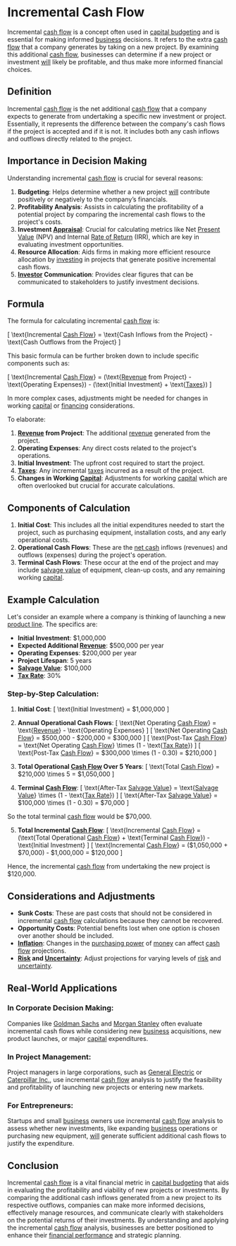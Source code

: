 # Incremental Cash Flow

Incremental [cash flow](../c/cash_flow.md) is a concept often used in [capital budgeting](../c/capital_budgeting.md) and is essential for making informed [business](../b/business.md) decisions. It refers to the extra [cash flow](../c/cash_flow.md) that a company generates by taking on a new project. By examining this additional [cash flow](../c/cash_flow.md), businesses can determine if a new project or investment [will](../w/will.md) likely be profitable, and thus make more informed financial choices.

## Definition

Incremental [cash flow](../c/cash_flow.md) is the net additional [cash flow](../c/cash_flow.md) that a company expects to generate from undertaking a specific new investment or project. Essentially, it represents the difference between the company's cash flows if the project is accepted and if it is not. It includes both any cash inflows and outflows directly related to the project.

## Importance in Decision Making

Understanding incremental [cash flow](../c/cash_flow.md) is crucial for several reasons:

1. **Budgeting**: Helps determine whether a new project [will](../w/will.md) contribute positively or negatively to the company’s financials.
2. **Profitability Analysis**: Assists in calculating the profitability of a potential project by comparing the incremental cash flows to the project's costs.
3. **Investment [Appraisal](../a/appraisal.md)**: Crucial for calculating metrics like Net [Present Value](../p/present_value.md) (NPV) and Internal [Rate of Return](../r/rate_of_return.md) (IRR), which are key in evaluating investment opportunities.
4. **Resource Allocation**: Aids firms in making more efficient resource allocation by [investing](../i/investing.md) in projects that generate positive incremental cash flows.
5. **[Investor](../i/investor.md) Communication**: Provides clear figures that can be communicated to stakeholders to justify investment decisions.

## Formula

The formula for calculating incremental [cash flow](../c/cash_flow.md) is:

\[ \text{Incremental [Cash Flow](../c/cash_flow.md)} = \text{Cash Inflows from the Project} - \text{Cash Outflows from the Project} \]

This basic formula can be further broken down to include specific components such as:

\[ \text{Incremental [Cash Flow](../c/cash_flow.md)} = (\text{[Revenue](../r/revenue.md) from Project} - \text{Operating Expenses}) - (\text{Initial Investment} + \text{[Taxes](../t/taxes.md)}) \]

In more complex cases, adjustments might be needed for changes in working [capital](../c/capital.md) or [financing](../f/financing.md) considerations. 

To elaborate:

1. **[Revenue](../r/revenue.md) from Project**: The additional [revenue](../r/revenue.md) generated from the project.
2. **Operating Expenses**: Any direct costs related to the project's operations.
3. **Initial Investment**: The upfront cost required to start the project.
4. **[Taxes](../t/taxes.md)**: Any incremental [taxes](../t/taxes.md) incurred as a result of the project.
5. **Changes in Working [Capital](../c/capital.md)**: Adjustments for working [capital](../c/capital.md) which are often overlooked but crucial for accurate calculations. 

## Components of Calculation

1. **Initial Cost**: This includes all the initial expenditures needed to start the project, such as purchasing equipment, installation costs, and any early operational costs.
2. **Operational Cash Flows**: These are the [net cash](../n/net_cash.md) inflows (revenues) and outflows (expenses) during the project's operation. 
3. **Terminal Cash Flows**: These occur at the end of the project and may include [salvage value](../s/salvage_value.md) of equipment, clean-up costs, and any remaining working [capital](../c/capital.md).

## Example Calculation

Let's consider an example where a company is thinking of launching a new [product line](../p/product_line.md). The specifics are:

- **Initial Investment**: $1,000,000 
- **Expected Additional [Revenue](../r/revenue.md)**: $500,000 per year 
- **Operating Expenses**: $200,000 per year 
- **Project Lifespan**: 5 years 
- **[Salvage Value](../s/salvage_value.md)**: $100,000 
- **[Tax Rate](../t/tax_rate.md)**: 30%

### Step-by-Step Calculation:

1. **Initial Cost**:
   \[ \text{Initial Investment} = \$1,000,000 \]

2. **Annual Operational Cash Flows**:
   \[ \text{Net Operating [Cash Flow](../c/cash_flow.md)} = \text{[Revenue](../r/revenue.md)} - \text{Operating Expenses} \]
   \[ \text{Net Operating [Cash Flow](../c/cash_flow.md)} = \$500,000 - \$200,000 = \$300,000 \]
   \[ \text{Post-Tax [Cash Flow](../c/cash_flow.md)} = \text{Net Operating [Cash Flow](../c/cash_flow.md)} \times (1 - \text{[Tax Rate](../t/tax_rate.md)}) \]
   \[ \text{Post-Tax [Cash Flow](../c/cash_flow.md)} = \$300,000 \times (1 - 0.30) = \$210,000 \]

3. **Total Operational [Cash Flow](../c/cash_flow.md) Over 5 Years**:
   \[ \text{Total [Cash Flow](../c/cash_flow.md)} = \$210,000 \times 5 = \$1,050,000 \]

4. **Terminal [Cash Flow](../c/cash_flow.md)**:
   \[ \text{After-Tax [Salvage Value](../s/salvage_value.md)} = \text{[Salvage Value](../s/salvage_value.md)} \times (1 - \text{[Tax Rate](../t/tax_rate.md)}) \]
   \[ \text{After-Tax [Salvage Value](../s/salvage_value.md)} = \$100,000 \times (1 - 0.30) = \$70,000 \]

So the total terminal [cash flow](../c/cash_flow.md) would be $70,000.

5. **Total Incremental [Cash Flow](../c/cash_flow.md)**:
   \[ \text{Incremental [Cash Flow](../c/cash_flow.md)} = (\text{Total Operational [Cash Flow](../c/cash_flow.md)} + \text{Terminal [Cash Flow](../c/cash_flow.md)}) - \text{Initial Investment} \]
   \[ \text{Incremental [Cash Flow](../c/cash_flow.md)} = (\$1,050,000 + \$70,000) - \$1,000,000 = \$120,000 \]

Hence, the incremental [cash flow](../c/cash_flow.md) from undertaking the new project is $120,000.

## Considerations and Adjustments

- **Sunk Costs**: These are past costs that should not be considered in incremental [cash flow](../c/cash_flow.md) calculations because they cannot be recovered.
- **Opportunity Costs**: Potential benefits lost when one option is chosen over another should be included.
- **[Inflation](../i/inflation.md)**: Changes in the [purchasing power](../p/purchasing_power.md) of [money](../m/money.md) can affect [cash flow](../c/cash_flow.md) projections.
- **[Risk](../r/risk.md) and [Uncertainty](../u/uncertainty_in_trading.md)**: Adjust projections for varying levels of [risk](../r/risk.md) and [uncertainty](../u/uncertainty_in_trading.md).

## Real-World Applications

### In Corporate Decision Making:
Companies like [Goldman Sachs](https://www.goldmansachs.com) and [Morgan Stanley](https://www.morganstanley.com) often evaluate incremental cash flows while considering new [business](../b/business.md) acquisitions, new product launches, or major [capital](../c/capital.md) expenditures.

### In Project Management:
Project managers in large corporations, such as [General Electric](https://www.ge.com) or [Caterpillar Inc.](https://www.caterpillar.com), use incremental [cash flow](../c/cash_flow.md) analysis to justify the feasibility and profitability of launching new projects or entering new markets. 

### For Entrepreneurs:
Startups and small [business](../b/business.md) owners use incremental [cash flow](../c/cash_flow.md) analysis to assess whether new investments, like expanding [business](../b/business.md) operations or purchasing new equipment, [will](../w/will.md) generate sufficient additional cash flows to justify the expenditure.

## Conclusion

Incremental [cash flow](../c/cash_flow.md) is a vital financial metric in [capital budgeting](../c/capital_budgeting.md) that aids in evaluating the profitability and viability of new projects or investments. By comparing the additional cash inflows generated from a new project to its respective outflows, companies can make more informed decisions, effectively manage resources, and communicate clearly with stakeholders on the potential returns of their investments. By understanding and applying the incremental [cash flow](../c/cash_flow.md) analysis, businesses are better positioned to enhance their [financial performance](../f/financial_performance.md) and strategic planning.